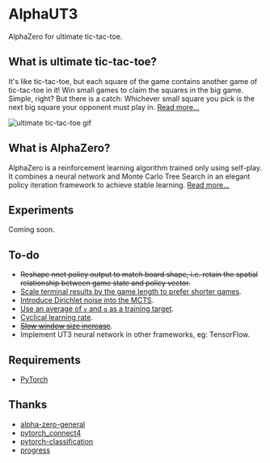 # AlphaUT3
AlphaZero for ultimate tic-tac-toe.

## What is ultimate tic-tac-toe?
It's like tic-tac-toe, but each square of the game contains another game of tic-tac-toe in it! Win small games to claim the squares in the big game. Simple, right? But there is a catch: Whichever small square you pick is the next big square your opponent must play in. [Read more...](https://docs.riddles.io/ultimate-tic-tac-toe/rules)

![ultimate tic-tac-toe gif](https://static-content.riddles.io/ultimate-tic-tac-toe-objectives-small-squares.gif)

## What is AlphaZero?
AlphaZero is a reinforcement learning algorithm trained only using self-play. It combines a neural network and Monte Carlo Tree Search in an elegant policy iteration framework to achieve stable learning. [Read more...](https://web.stanford.edu/~surag/posts/alphazero.html)

## Experiments
Coming soon.

## To-do
 - ~~Reshape nnet policy output to match board shape, i.e. retain the spatial relationship between game state and policy vector.~~
 - [Scale terminal results by the game length to prefer shorter games](https://medium.com/oracledevs/lessons-from-alphazero-connect-four-e4a0ae82af68).
 - [Introduce Dirichlet noise into the MCTS](https://medium.com/oracledevs/lessons-from-alphazero-part-3-parameter-tweaking-4dceb78ed1e5).
 - [Use an average of `v` and `q` as a training target](https://medium.com/oracledevs/lessons-from-alphazero-part-4-improving-the-training-target-6efba2e71628).
 - [Cyclical learning rate](https://medium.com/oracledevs/lessons-from-alpha-zero-part-6-hyperparameter-tuning-b1cfcbe4ca9a).
 - [~~Slow window size increase~~](https://medium.com/oracledevs/lessons-from-alpha-zero-part-6-hyperparameter-tuning-b1cfcbe4ca9a).
 - Implement UT3 neural network in other frameworks, eg: TensorFlow.

## Requirements
 - [PyTorch](https://pytorch.org/)

## Thanks
 - [alpha-zero-general](https://github.com/suragnair/alpha-zero-general)
 - [pytorch_connect4](https://github.com/tfolkman/pytorch_connect4)
 - [pytorch-classification](https://github.com/bearpaw/pytorch-classification)
 - [progress](https://github.com/verigak/progress)
